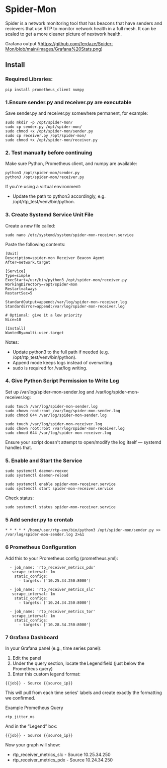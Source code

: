# Spider-Mon
Spider is a network monitoring tool that has beacons that have senders and recievers that use RTP to monitor network health in a full mesh. It can be scaled to get a more cleaner picture of nextwork health.

Grafana output
!(https://github.com/ferdaze/Spider-Mon/blob/main/images/Grafana%20Stats.png)

## Install
### Required Libraries:
```
pip install prometheus_client numpy
```

### 1.Ensure sender.py and receiver.py are executable
Save sender.py and receiver.py somewhere permanent, for example:
```
sudo mkdir -p /opt/spider-mon/
sudo cp sender.py /opt/spider-mon/
sudo chmod +x /opt/spider-mon/sender.py
sudo cp receiver.py /opt/spider-mon/
sudo chmod +x /opt/spider-mon/receiver.py
```

### 2. Test manually before continuing
Make sure Python, Prometheus client, and numpy are available:
```
python3 /opt/spider-mon/sender.py
python3 /opt/spider-mon/receiver.py
```
If you're using a virtual environment:
* Update the path to python3 accordingly, e.g. /opt/rtp_test/venv/bin/python.

### 3. Create Systemd Service Unit File
Create a new file called:
```
sudo nano /etc/systemd/system/spider-mon-receiver.service
```
Paste the following contents:
```
[Unit]
Description=spider-mon Receiver Beacon Agent
After=network.target

[Service]
Type=simple
ExecStart=/usr/bin/python3 /opt/spider-mon/receiver.py
WorkingDirectory=/opt/spider-mon
Restart=always
RestartSec=5

StandardOutput=append:/var/log/spider-mon-receiver.log
StandardError=append:/var/log/spider-mon-receiver.log

# Optional: give it a low priority
Nice=10

[Install]
WantedBy=multi-user.target
```
Notes:
* Update python3 to the full path if needed (e.g. /opt/rtp_test/venv/bin/python).
* Append mode keeps logs instead of overwriting.
* sudo is required for /var/log writing.

### 4. Give Python Script Permission to Write Log
Set up /var/log/spider-mon-sender.log and /var/log/spider-mon-receiver.log:
```
sudo touch /var/log/spider-mon-sender.log
sudo chown root:root /var/log/spider-mon-sender.log
sudo chmod 644 /var/log/spider-mon-sender.log

sudo touch /var/log/spider-mon-receiver.log
sudo chown root:root /var/log/spider-mon-receiver.log
sudo chmod 644 /var/log/spider-mon-receiver.log
```
Ensure your script doesn't attempt to open/modify the log itself — systemd handles that.

### 5. Enable and Start the Service
```
sudo systemctl daemon-reexec
sudo systemctl daemon-reload

sudo systemctl enable spider-mon-receiver.service
sudo systemctl start spider-mon-receiver.service
```
Check status:
```
sudo systemctl status spider-mon-receiver.service
```

### 5 Add sender.py to crontab
```
* * * * * /home/user/rtp-env/bin/python3 /opt/spider-mon/sender.py >> /var/log/spider-mon-sender.log 2>&1
```

### 6 Prometheus Configuration
Add this to your Prometheus config (prometheus.yml):
```
  - job_name: 'rtp_receiver_metrics_pdx'
   scrape_interval: 1m
    static_configs:
      - targets: ['10.25.34.250:8000']
 
  - job_name: 'rtp_receiver_metrics_slc'
   scrape_interval: 1m
    static_configs:
      - targets: ['10.24.34.250:8000']
 
  - job_name: 'rtp_receiver_metrics_tor'
   scrape_interval: 1m
    static_configs:
      - targets: ['10.28.34.250:8000']
```
### 7 Grafana Dashboard
In your Grafana panel (e.g., time series panel):
1. Edit the panel
2. Under the query section, locate the Legend field (just below the Prometheus query)
3. Enter this custom legend format:
```
{{job}} - Source {{source_ip}}
```
This will pull from each time series' labels and create exactly the formatting we confirmed.

Example Prometheus Query
```
rtp_jitter_ms
```
And in the “Legend” box:
```
{{job}} - Source {{source_ip}}
```
Now your graph will show:
* rtp_receiver_metrics_slc - Source 10.25.34.250
* rtp_receiver_metrics_pdx - Source 10.24.34.250
